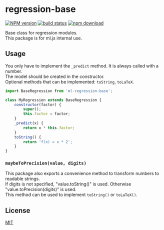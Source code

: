 # regression-base

  [![NPM version][npm-image]][npm-url]
  [![build status][travis-image]][travis-url]
  [![npm download][download-image]][download-url]

Base class for regression modules.  
This package is for ml.js internal use.

## Usage

You only have to implement the `_predict` method. It is always called with a number.<br />
The model should be created in the constructor.<br />
Optional methods that can be implemented: `toString`, `toLaTeX`.

```js
import BaseRegression from 'ml-regression-base';

class MyRegression extends BaseRegression {
    constructor(factor) {
        super();
        this.factor = factor;
    }
    _predict(x) {
        return x * this.factor;
    }
    toString() {
        return 'f(x) = x * 2';
    }
}
```

### `maybeToPrecision(value, digits)`

This package also exports a convenience method to transform numbers to readable strings.<br />
If digits is not specified, "value.toString()" is used. Otherwise "value.toPrecision(digits)" is used.<br />
This method can be used to implement `toString()` or `toLaTeX()`.

## License

  [MIT](./LICENSE)

[npm-image]: https://img.shields.io/npm/v/ml-regression-base.svg?style=flat-square
[npm-url]: https://npmjs.org/package/ml-regression-base
[travis-image]: https://img.shields.io/travis/mljs/regression-base/master.svg?style=flat-square
[travis-url]: https://travis-ci.org/mljs/regression-base
[download-image]: https://img.shields.io/npm/dm/ml-regression-base.svg?style=flat-square
[download-url]: https://npmjs.org/package/ml-regression-base
